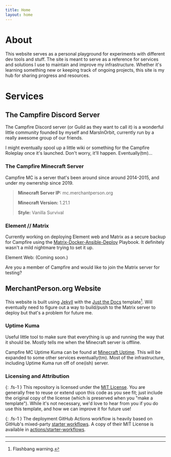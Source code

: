 ```yaml
---
title: Home
layout: home
---
```


# About
This website serves as a personal playground for experiments with different dev tools and stuff. The site is meant to serve as a reference for services and solutions I use to maintain and improve my infrastructure. Whether it's learning something new or keeping track of ongoing projects, this site is my hub for sharing progress and resources.

# Services

## The Campfire Discord Server
The Campfire Discord server (or Guild as they want to call it) is a wonderful little community founded by myself and MarsInOrbit, currently run by a really awesome group of our friends. 

I might eventually spool up a little wiki or something for the Campfire Roleplay once it's launched. Don't worry, it'll happen. Eventually(tm)...

### The Campfire Minecraft Server
Campfire MC is a server that's been around since around 2014-2015, and under my ownership since 2019.

>    **Minecraft Server IP:** mc.merchantperson.org
>
>    **Minecraft Version:** 1.21.1
>
>    **Style:** Vanilla Survival

### Element // Matrix
Currently working on deploying Element web and Matrix as a secure backup for Campfire using the [Matrix-Docker-Ansible-Deploy] Playbook. It definitely wasn't a mild nightmare trying to set it up.

   Element Web: (Coming soon.)

Are you a member of Campfire and would like to join the Matrix server for testing?


## MerchantPerson.org Website
This website is built using [Jekyll] with the [Just the Docs] template[^1]. Will eventually need to figure out a way to build/push to the Matrix server to deploy but that's a problem for future me. 

### Uptime Kuma
Useful little tool to make sure that everything is up and running the way that it should be. Mostly tells me when the Minecraft server is offline. 

Campfire MC Uptime Kuma can be found at [Minecraft Uptime]. This will be expanded to some other services eventually(tm). Most of the infrastructure, including Uptime Kuma run off of one(ish) server.


### Licensing and Attribution

{: .fs-1 } 
This repository is licensed under the [MIT License]. You are generally free to reuse or extend upon this code as you see fit; just include the original copy of the license (which is preserved when you "make a template"). While it's not necessary, we'd love to hear from you if you do use this template, and how we can improve it for future use!

{: .fs-1 } 
The deployment GitHub Actions workflow is heavily based on GitHub's mixed-party [starter workflows]. A copy of their MIT License is available in [actions/starter-workflows].

----

[^1]: Flashbang warning.

[Matrix-Docker-Ansible-Deploy]: https://github.com/spantaleev/matrix-docker-ansible-deploy/tree/master
[Minecraft Uptime]: https://kuma.merchantperson.org/status/campfiremc

[Jekyll]: https://jekyllrb.com
[Just the Docs]: https://just-the-docs.github.io/just-the-docs/
[GitHub Pages]: https://docs.github.com/en/pages

[MIT License]: https://en.wikipedia.org/wiki/MIT_License
[starter workflows]: https://github.com/actions/starter-workflows/blob/main/pages/jekyll.yml
[actions/starter-workflows]: https://github.com/actions/starter-workflows/blob/main/LICENSE